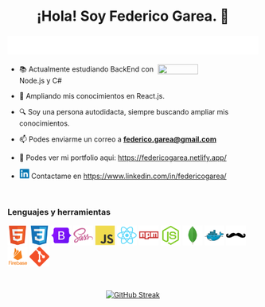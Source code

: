 <h1 align="center">¡Hola!  Soy Federico Garea. 👋</h1>


<h3 align="center">
<img src="https://github.com/federicorga/federicorga/blob/main/funeteimg.gif" title="HTML5" alt="HTML" >
</h3>
<img align="right" src="https://i.giphy.com/media/qgQUggAC3Pfv687qPC/giphy.webp" width="40%" height="40%"/>


- 📚 Actualmente estudiando BackEnd con Node.js y C#

- 🌱 Ampliando mis conocimientos en React.js.

- 🔍 Soy una persona autodidacta, siempre buscando ampliar mis conocimientos.

- 📫 Podes enviarme un correo a **federico.garea@gmail.com**
- 🚀 Podes ver mi portfolio aqui: https://federicogarea.netlify.app/

- <img src="https://github.com/devicons/devicon/blob/master/icons/linkedin/linkedin-original.svg" title="Linkedin" alt="Linkedin" width="20px" height="20px"> Contactame en https://www.linkedin.com/in/federicogarea/
<br />
<h3>Lenguajes y herramientas</h3>
<p align="left">
<img src="https://github.com/devicons/devicon/blob/master/icons/html5/html5-original.svg" title="HTML5" alt="HTML" width="40px" height="40px">
<img src="https://github.com/devicons/devicon/blob/master/icons/css3/css3-original.svg" title="CSS" alt="CSS" width="40px" height="40px">
<img src="https://github.com/devicons/devicon/blob/master/icons/bootstrap/bootstrap-original.svg" title="Bootstrap" alt="Bootstrap" width="40px" height="40px">
<img src="https://github.com/devicons/devicon/blob/master/icons/sass/sass-original.svg" title="SASS" alt="SASS" width="40px" height="40px">
<img src="https://github.com/devicons/devicon/blob/master/icons/javascript/javascript-original.svg" title="JavaScript" alt="JavaScript" width="40px" height="40px">
<img src="https://github.com/devicons/devicon/blob/master/icons/react/react-original.svg" title="React.js" alt="React.js" width="40px" height="40px">
<img src="https://github.com/devicons/devicon/blob/master/icons/npm/npm-original-wordmark.svg" title="NPM" alt="Npm" width="40px" height="40px">
<img src="https://github.com/devicons/devicon/blob/master/icons/nodejs/nodejs-original.svg" title="Node.js" alt="Node.js" width="40px" height="40px"> 
<img src="https://github.com/devicons/devicon/blob/master/icons/mongodb/mongodb-original.svg" title="Mongodb" alt="Mongodb" width="40px" height="40px">
<img src="https://github.com/devicons/devicon/blob/master/icons/docker/docker-original.svg" title="Mongodb" alt="Mongodb" width="40px" height="40px">
<img src="https://github.com/devicons/devicon/blob/master/icons/handlebars/handlebars-original.svg" title="Handlebars" alt="handlebars" width="40px" height="40px">
<img src="https://github.com/devicons/devicon/blob/master/icons/firebase/firebase-plain-wordmark.svg" title="Firebase" alt="firebase" width="40px" height="40px">
<img src="https://github.com/devicons/devicon/blob/master/icons/git/git-original.svg" title="Git" alt="Git" width="40px" height="40px">
</p>
<br />
<div align="center">

[![GitHub Streak](http://github-readme-streak-stats.herokuapp.com?user=federicorga&theme=prussian&border_radius=5&locale=es)](https://git.io/streak-stats) 

</div>
